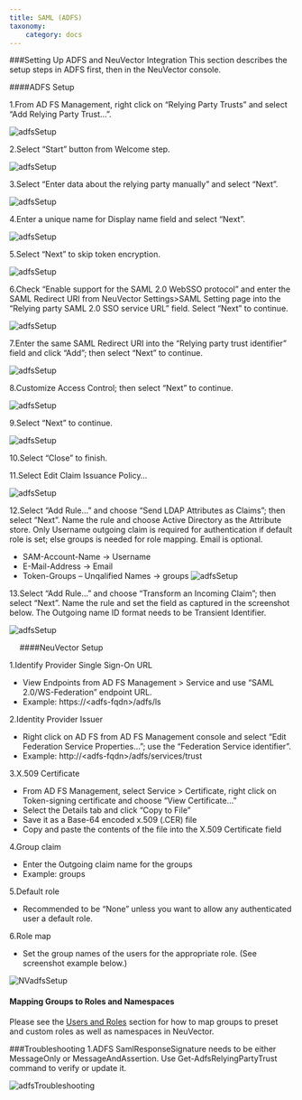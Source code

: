 ```yaml
---
title: SAML (ADFS)
taxonomy:
    category: docs
---
```



###Setting Up ADFS and NeuVector Integration
This section describes the setup steps in ADFS first, then in the NeuVector console.

####ADFS Setup

1.From AD FS Management, right click on “Relying Party Trusts” and select “Add Relying Party Trust…”.

![adfsSetup](adfs1.png)

2.Select “Start” button from Welcome step.

![adfsSetup](adfs2.png)
 
3.Select “Enter data about the relying party manually” and select “Next”.

![adfsSetup](adfs3.png)

4.Enter a unique name for Display name field and select “Next”.

![adfsSetup](adfs4.png)

5.Select “Next” to skip token encryption.

![adfsSetup](adfs5.png)

6.Check “Enable support for the SAML 2.0 WebSSO protocol” and enter  the SAML Redirect URI from NeuVector Settings>SAML Setting page into the “Relying party SAML 2.0 SSO service URL” field.  Select “Next” to continue.

![adfsSetup](adfs6.png)

7.Enter the same SAML Redirect URI into the “Relying party trust identifier” field and click “Add”; then select “Next” to continue.

![adfsSetup](adfs7.png)

8.Customize Access Control; then select “Next” to continue.

![adfsSetup](adfs8.png)

9.Select “Next” to continue.

![adfsSetup](adfs9.png)

10.Select “Close” to finish.

11.Select Edit Claim Issuance Policy…

![adfsSetup](adfs10-11.png)

12.Select “Add Rule…” and choose “Send LDAP Attributes as Claims”; then select “Next”.  Name the rule and choose Active Directory as the Attribute store. Only Username outgoing claim is required for authentication if default role is set; else groups is needed for role mapping.  Email is optional.
+ SAM-Account-Name -> Username
+ E-Mail-Address -> Email
+ Token-Groups – Unqalified Names -> groups
![adfsSetup](adfs11-12.png)

13.Select “Add Rule…” and choose “Transform an Incoming Claim”; then select “Next”.  Name the rule and set the field as captured in the screenshot below.  The Outgoing name ID format needs to be Transient Identifier.

![adfsSetup](adfs12-13.png)

  
####NeuVector Setup

1.Identify Provider Single Sign-On URL
+ View Endpoints from AD FS Management > Service and use “SAML 2.0/WS-Federation” endpoint URL.
+ Example: https://&lt;adfs-fqdn>/adfs/ls

2.Identity Provider Issuer
+ Right click on AD FS from AD FS Management console and select “Edit Federation Service Properties…”; use the “Federation Service identifier”.
+ Example: http://&lt;adfs-fqdn>/adfs/services/trust

3.X.509 Certificate
+ From AD FS Management, select Service > Certificate, right click on Token-signing certificate and choose “View Certificate…”
+ Select the Details tab and click “Copy to File”
+ Save it as a Base-64 encoded x.509 (.CER) file
+ Copy and paste the contents of the file into the X.509 Certificate field

4.Group claim
+ Enter the Outgoing claim name for the groups
+ Example: groups

5.Default role
+ Recommended to be “None” unless you want to allow any authenticated user a default role.

6.Role map
+ Set the group names of the users for the appropriate role.  (See screenshot example below.)

![NVadfsSetup](nv_adfs1.png)

#### Mapping Groups to Roles and Namespaces
Please see the [Users and Roles](/configuration/users#mapping-groups-to-roles-and-namespaces) section for how to map groups to preset and custom roles as well as namespaces in NeuVector.

 
###Troubleshooting
1.ADFS SamlResponseSignature needs to be either MessageOnly or MessageAndAssertion.  Use Get-AdfsRelyingPartyTrust command to verify or update it.

![adfsTroubleshooting](nv_adfs2.png)


 

